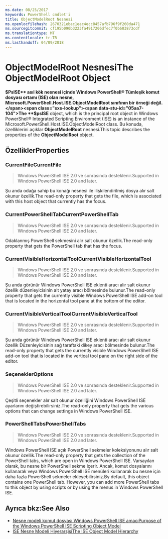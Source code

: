 ```yaml
---
ms.date: 08/25/2017
keywords: PowerShell cmdlet'i
title: ObjectModelRoot Nesnesi
ms.openlocfilehash: 2670321ebac1eac4ecc8457afb796f9f260da471
ms.sourcegitcommit: cf195b090b3223fa4917206dfec7f0b603873cdf
ms.translationtype: MT
ms.contentlocale: tr-TR
ms.lasthandoff: 04/09/2018
---
```

# <a name="the-objectmodelroot-object"></a><span data-ttu-id="05aa7-103">ObjectModelRoot Nesnesi</span><span class="sxs-lookup"><span data-stu-id="05aa7-103">The ObjectModelRoot Object</span></span>

<span data-ttu-id="05aa7-104">**$PsISE** asıl kök nesnesi içinde Windows PowerShell® Tümleşik komut dosyası ortamı (ISE) olan nesne, Microsoft.PowerShell.Host.ISE.ObjectModelRoot sınıfının bir örneği değil.</span><span class="sxs-lookup"><span data-stu-id="05aa7-104">The **$psISE** object, which is the principal root object in Windows PowerShell® Integrated Scripting Environment (ISE) is an instance of the Microsoft.PowerShell.Host.ISE.ObjectModelRoot class.</span></span>
<span data-ttu-id="05aa7-105">Bu konuda, özelliklerini açıklar **ObjectModelRoot** nesnesi.</span><span class="sxs-lookup"><span data-stu-id="05aa7-105">This topic describes the properties of the **ObjectModelRoot** object.</span></span>

## <a name="properties"></a><span data-ttu-id="05aa7-106">Özellikler</span><span class="sxs-lookup"><span data-stu-id="05aa7-106">Properties</span></span>

### <a name="currentfile"></a><span data-ttu-id="05aa7-107">CurrentFile</span><span class="sxs-lookup"><span data-stu-id="05aa7-107">CurrentFile</span></span>

> <span data-ttu-id="05aa7-108">Windows PowerShell ISE 2.0 ve sonrasında desteklenir.</span><span class="sxs-lookup"><span data-stu-id="05aa7-108">Supported in Windows PowerShell ISE 2.0 and later.</span></span>

<span data-ttu-id="05aa7-109">Şu anda odağa sahip bu konağı nesnesi ile ilişkilendirilmiş dosya alır salt okunur özellik.</span><span class="sxs-lookup"><span data-stu-id="05aa7-109">The read-only property that gets the file, which is associated with this host object that currently has the focus.</span></span>

### <a name="currentpowershelltab"></a><span data-ttu-id="05aa7-110">CurrentPowerShellTab</span><span class="sxs-lookup"><span data-stu-id="05aa7-110">CurrentPowerShellTab</span></span>

> <span data-ttu-id="05aa7-111">Windows PowerShell ISE 2.0 ve sonrasında desteklenir.</span><span class="sxs-lookup"><span data-stu-id="05aa7-111">Supported in Windows PowerShell ISE 2.0 and later.</span></span>

<span data-ttu-id="05aa7-112">Odaklanmış PowerShell sekmesini alır salt okunur özellik.</span><span class="sxs-lookup"><span data-stu-id="05aa7-112">The read-only property that gets the PowerShell tab that has the focus.</span></span>

### <a name="currentvisiblehorizontaltool"></a><span data-ttu-id="05aa7-113">CurrentVisibleHorizontalTool</span><span class="sxs-lookup"><span data-stu-id="05aa7-113">CurrentVisibleHorizontalTool</span></span>

> <span data-ttu-id="05aa7-114">Windows PowerShell ISE 2.0 ve sonrasında desteklenir.</span><span class="sxs-lookup"><span data-stu-id="05aa7-114">Supported in Windows PowerShell ISE 2.0 and later.</span></span>

<span data-ttu-id="05aa7-115">Şu anda görünür Windows PowerShell ISE eklenti aracı alır salt okunur özellik düzenleyicisinin alt yatay aracı bölmesinde bulunur.</span><span class="sxs-lookup"><span data-stu-id="05aa7-115">The read-only property that gets the currently visible Windows PowerShell ISE add-on tool that is located in the horizontal tool pane at the bottom of the editor.</span></span>

### <a name="currentvisibleverticaltool"></a><span data-ttu-id="05aa7-116">CurrentVisibleVerticalTool</span><span class="sxs-lookup"><span data-stu-id="05aa7-116">CurrentVisibleVerticalTool</span></span>

> <span data-ttu-id="05aa7-117">Windows PowerShell ISE 2.0 ve sonrasında desteklenir.</span><span class="sxs-lookup"><span data-stu-id="05aa7-117">Supported in Windows PowerShell ISE 2.0 and later.</span></span>

<span data-ttu-id="05aa7-118">Şu anda görünür Windows PowerShell ISE eklenti aracı alır salt okunur özellik Düzenleyicisinin sağ taraftaki dikey aracı bölmesinde bulunur.</span><span class="sxs-lookup"><span data-stu-id="05aa7-118">The read-only property that gets the currently visible Windows PowerShell ISE add-on tool that is located in the vertical tool pane on the right side of the editor.</span></span>

### <a name="options"></a><span data-ttu-id="05aa7-119">Seçenekler</span><span class="sxs-lookup"><span data-stu-id="05aa7-119">Options</span></span>

> <span data-ttu-id="05aa7-120">Windows PowerShell ISE 2.0 ve sonrasında desteklenir.</span><span class="sxs-lookup"><span data-stu-id="05aa7-120">Supported in Windows PowerShell ISE 2.0 and later.</span></span>

<span data-ttu-id="05aa7-121">Çeşitli seçenekler alır salt okunur özelliğini Windows PowerShell ISE ayarlarını değiştirebilirsiniz.</span><span class="sxs-lookup"><span data-stu-id="05aa7-121">The read-only property that gets the various options that can change settings in Windows PowerShell ISE.</span></span>

### <a name="powershelltabs"></a><span data-ttu-id="05aa7-122">PowerShellTabs</span><span class="sxs-lookup"><span data-stu-id="05aa7-122">PowerShellTabs</span></span>

> <span data-ttu-id="05aa7-123">Windows PowerShell ISE 2.0 ve sonrasında desteklenir.</span><span class="sxs-lookup"><span data-stu-id="05aa7-123">Supported in Windows PowerShell ISE 2.0 and later.</span></span>

<span data-ttu-id="05aa7-124">Windows PowerShell ISE açık PowerShell sekmeler koleksiyonunu alır salt okunur özellik.</span><span class="sxs-lookup"><span data-stu-id="05aa7-124">The read-only property that gets the collection of the PowerShell tabs, which are open in Windows PowerShell ISE.</span></span> <span data-ttu-id="05aa7-125">Varsayılan olarak, bu nesne bir PowerShell sekme içerir. Ancak, komut dosyalarını kullanarak veya Windows PowerShell ISE menüleri kullanarak bu nesne için daha fazla PowerShell sekmeler ekleyebilirsiniz.</span><span class="sxs-lookup"><span data-stu-id="05aa7-125">By default, this object contains one PowerShell tab. However, you can add more PowerShell tabs to this object by using scripts or by using the menus in Windows PowerShell ISE.</span></span>

## <a name="see-also"></a><span data-ttu-id="05aa7-126">Ayrıca bkz:</span><span class="sxs-lookup"><span data-stu-id="05aa7-126">See Also</span></span>

- [<span data-ttu-id="05aa7-127">Nesne modeli komut dosyası Windows PowerShell ISE amacı</span><span class="sxs-lookup"><span data-stu-id="05aa7-127">Purpose of the Windows PowerShell ISE Scripting Object Model</span></span>](Purpose-of-the-Windows-PowerShell-ISE-Scripting-Object-Model.md)
- [<span data-ttu-id="05aa7-128">ISE Nesne Modeli Hiyerarşisi</span><span class="sxs-lookup"><span data-stu-id="05aa7-128">The ISE Object Model Hierarchy</span></span>](The-ISE-Object-Model-Hierarchy.md)